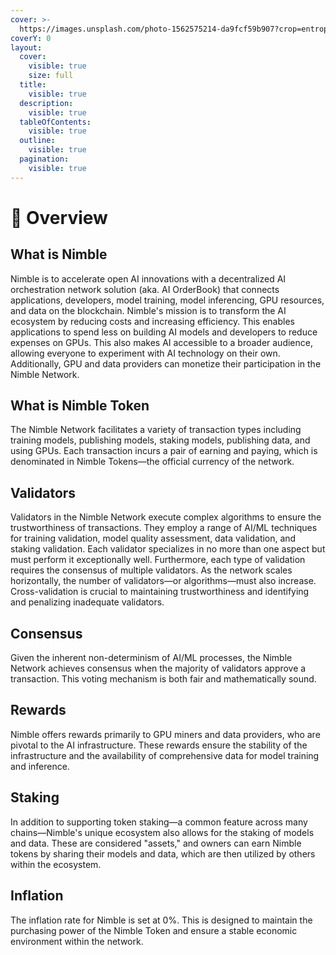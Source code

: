 ```yaml
---
cover: >-
  https://images.unsplash.com/photo-1562575214-da9fcf59b907?crop=entropy&cs=srgb&fm=jpg&ixid=M3wxOTcwMjR8MHwxfHNlYXJjaHw1fHxsaWdodHxlbnwwfHx8fDE3MTQwMzgyMjd8MA&ixlib=rb-4.0.3&q=85
coverY: 0
layout:
  cover:
    visible: true
    size: full
  title:
    visible: true
  description:
    visible: true
  tableOfContents:
    visible: true
  outline:
    visible: true
  pagination:
    visible: true
---
```


# 🔅 Overview

## What is Nimble

Nimble is to accelerate open AI innovations with a decentralized AI orchestration network solution (aka. AI OrderBook) that connects applications, developers, model training, model inferencing, GPU resources, and data on the blockchain. Nimble's mission is to transform the AI ecosystem by reducing costs and increasing efficiency. This enables applications to spend less on building AI models and developers to reduce expenses on GPUs. This also makes AI accessible to a broader audience, allowing everyone to experiment with AI technology on their own. Additionally, GPU and data providers can monetize their participation in the Nimble Network.

## What is Nimble Token

The Nimble Network facilitates a variety of transaction types including training models, publishing models, staking models, publishing data, and using GPUs. Each transaction incurs a pair of earning and paying, which is denominated in Nimble Tokens—the official currency of the network.

## Validators

Validators in the Nimble Network execute complex algorithms to ensure the trustworthiness of transactions. They employ a range of AI/ML techniques for training validation, model quality assessment, data validation, and staking validation. Each validator specializes in no more than one aspect but must perform it exceptionally well. Furthermore, each type of validation requires the consensus of multiple validators. As the network scales horizontally, the number of validators—or algorithms—must also increase. Cross-validation is crucial to maintaining trustworthiness and identifying and penalizing inadequate validators.

## Consensus

Given the inherent non-determinism of AI/ML processes, the Nimble Network achieves consensus when the majority of validators approve a transaction. This voting mechanism is both fair and mathematically sound.

## Rewards

Nimble offers rewards primarily to GPU miners and data providers, who are pivotal to the AI infrastructure. These rewards ensure the stability of the infrastructure and the availability of comprehensive data for model training and inference.

## Staking

In addition to supporting token staking—a common feature across many chains—Nimble's unique ecosystem also allows for the staking of models and data. These are considered "assets," and owners can earn Nimble tokens by sharing their models and data, which are then utilized by others within the ecosystem.

## Inflation

The inflation rate for Nimble is set at 0%. This is designed to maintain the purchasing power of the Nimble Token and ensure a stable economic environment within the network.
